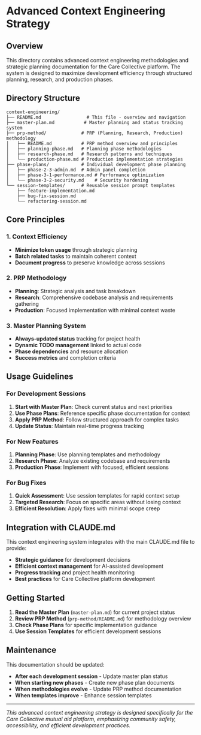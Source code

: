 # Advanced Context Engineering Strategy

## Overview

This directory contains advanced context engineering methodologies and strategic planning documentation for the Care Collective platform. The system is designed to maximize development efficiency through structured planning, research, and production phases.

## Directory Structure

```
context-engineering/
├── README.md                 # This file - overview and navigation
├── master-plan.md           # Master planning and status tracking system
├── prp-method/             # PRP (Planning, Research, Production) methodology
│   ├── README.md           # PRP method overview and principles
│   ├── planning-phase.md   # Planning phase methodologies
│   ├── research-phase.md   # Research patterns and techniques
│   └── production-phase.md # Production implementation strategies
├── phase-plans/            # Individual development phase planning
│   ├── phase-2-3-admin.md  # Admin panel completion
│   ├── phase-3-1-performance.md # Performance optimization
│   └── phase-3-2-security.md    # Security hardening
└── session-templates/      # Reusable session prompt templates
    ├── feature-implementation.md
    ├── bug-fix-session.md
    └── refactoring-session.md
```

## Core Principles

### 1. Context Efficiency
- **Minimize token usage** through strategic planning
- **Batch related tasks** to maintain coherent context
- **Document progress** to preserve knowledge across sessions

### 2. PRP Methodology
- **Planning**: Strategic analysis and task breakdown
- **Research**: Comprehensive codebase analysis and requirements gathering
- **Production**: Focused implementation with minimal context waste

### 3. Master Planning System
- **Always-updated status** tracking for project health
- **Dynamic TODO management** linked to actual code
- **Phase dependencies** and resource allocation
- **Success metrics** and completion criteria

## Usage Guidelines

### For Development Sessions
1. **Start with Master Plan**: Check current status and next priorities
2. **Use Phase Plans**: Reference specific phase documentation for context
3. **Apply PRP Method**: Follow structured approach for complex tasks
4. **Update Status**: Maintain real-time progress tracking

### For New Features
1. **Planning Phase**: Use planning templates and methodology
2. **Research Phase**: Analyze existing codebase and requirements
3. **Production Phase**: Implement with focused, efficient sessions

### For Bug Fixes
1. **Quick Assessment**: Use session templates for rapid context setup
2. **Targeted Research**: Focus on specific areas without losing context
3. **Efficient Resolution**: Apply fixes with minimal scope creep

## Integration with CLAUDE.md

This context engineering system integrates with the main CLAUDE.md file to provide:
- **Strategic guidance** for development decisions
- **Efficient context management** for AI-assisted development
- **Progress tracking** and project health monitoring
- **Best practices** for Care Collective platform development

## Getting Started

1. **Read the Master Plan** (`master-plan.md`) for current project status
2. **Review PRP Method** (`prp-method/README.md`) for methodology overview
3. **Check Phase Plans** for specific implementation guidance
4. **Use Session Templates** for efficient development sessions

## Maintenance

This documentation should be updated:
- **After each development session** - Update master plan status
- **When starting new phases** - Create new phase plan documents
- **When methodologies evolve** - Update PRP method documentation
- **When templates improve** - Enhance session templates

---

*This advanced context engineering strategy is designed specifically for the Care Collective mutual aid platform, emphasizing community safety, accessibility, and efficient development practices.*